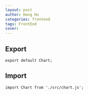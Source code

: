 ```yaml
---
layout: post
author: Hang Hu
categories: frontend
tags: FrontEnd 
cover: 
---
```


## Export


```
export default Chart;
```


## Import


```
import Chart from './src/chart.js';
```
